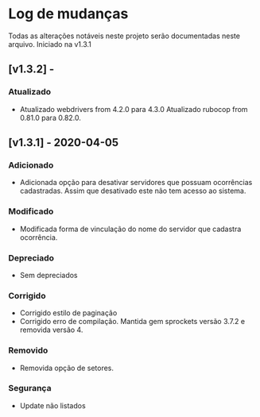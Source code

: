 # Log de mudanças

Todas as alterações notáveis neste projeto serão documentadas neste arquivo. Iniciado na v1.3.1

## [v1.3.2] - 

### Atualizado
 - Atualizado webdrivers from 4.2.0 para 4.3.0
 Atualizado rubocop from 0.81.0 para 0.82.0.

## [v1.3.1] - 2020-04-05

### Adicionado
  - Adicionada opção para desativar servidores que possuam ocorrências cadastradas. Assim que desativado este não tem acesso ao sistema.
### Modificado
 - Modificada forma de vinculação do nome do servidor que cadastra ocorrência.
### Depreciado
 - Sem depreciados
### Corrigido
 - Corrigido estilo de paginação
 - Corrigido erro de compilação. Mantida gem sprockets versão 3.7.2 e removida versão 4. 
### Removido
 - Removida opção de setores.
### Segurança
 - Update não listados